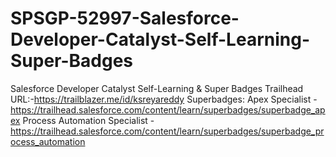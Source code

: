 # SPSGP-52997-Salesforce-Developer-Catalyst-Self-Learning-Super-Badges
Salesforce Developer Catalyst Self-Learning &amp; Super Badges
Trailhead URL:-https://trailblazer.me/id/ksreyareddy
Superbadges: Apex Specialist - https://trailhead.salesforce.com/content/learn/superbadges/superbadge_apex Process Automation Specialist - https://trailhead.salesforce.com/content/learn/superbadges/superbadge_process_automation

